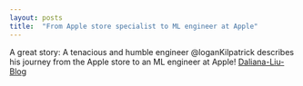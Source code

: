 ```yaml
---
layout: posts
title:  "From Apple store specialist to ML engineer at Apple"
---
```

A great story: A tenacious and humble engineer @loganKilpatrick describes his journey from the Apple store to an ML engineer at Apple! 
[Daliana-Liu-Blog](https://podcasts.apple.com/us/podcast/from-apple-store-specialist-to-ml-engineer-at-apple/id1584430381?i=1000549837644)

